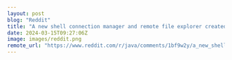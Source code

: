 ```yaml
---
layout: post
blog: "Reddit"
title: "A new shell connection manager and remote file explorer created with Java(FX) - XPipe Status Update"
date: 2024-03-15T09:27:06Z
image: images/reddit.png
remote_url: "https://www.reddit.com/r/java/comments/1bf9w2y/a_new_shell_connection_manager_and_remote_file/"
---
```


